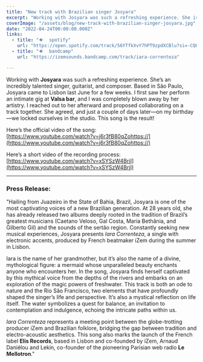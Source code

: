 ```yaml
---
title: "New track with Brazilian singer Josyara"
excerpt: "Working with Josyara was such a refreshing experience. She is one of the most talented singer, guitar player and composer..."
coverImage: "/assets/blog/new-track-with-brazilian-singer-josyara.jpg"
date: "2022-04-24T00:00:00.000Z"
links:
  - title: "🔉  spotify"
    url: "https://open.spotify.com/track/56YTfkXvY7hPT9zpdXCBlu?si=-CQQs5wNQRO_gKnOQhpiug"
  - title: "🔉  bandcamp"
    url: "https://izemsounds.bandcamp.com/track/iara-correnteza"

---
```


Working with **Josyara** was such a refreshing experience. She’s an incredibly talented singer, guitarist, and composer. Based in São Paulo, Josyara came to Lisbon last June for a few weeks. I first saw her perform an intimate gig at **Valsa bar**, and I was completely blown away by her artistry. I reached out to her afterward and proposed collaborating on a track together. She agreed, and just a couple of days later—on my birthday—we locked ourselves in the studio. This song is the result!

Here’s the official video of the song:  
[https://www.youtube.com/watch?v=j6r3fB80qZohttps://](https://www.youtube.com/watch?v=j6r3fB80qZohttps://)

Here’s a short video of the recording process:  
[https://www.youtube.com/watch?v=xSYSzW4BrjI](https://www.youtube.com/watch?v=xSYSzW4BrjI)

---

### Press Release:

"Hailing from Juazeiro in the State of Bahia, Brazil, Josyara is one of the most captivating voices of a new Brazilian generation. At 28 years old, she has already released two albums deeply rooted in the tradition of Brazil’s greatest musicians (Caetano Veloso, Gal Costa, Maria Bethânia, and Gilberto Gil) and the sounds of the sertão region. Constantly seeking new musical experiences, Josyara presents *Iara Correnteza*, a single with electronic accents, produced by French beatmaker iZem during the summer in Lisbon.

Iara is the name of her grandmother, but it’s also the name of a divine, mythological figure: a mermaid whose unparalleled beauty enchants anyone who encounters her. In the song, Josyara finds herself captivated by this mythical voice from the depths of the rivers and embarks on an exploration of the magic powers of freshwater. This track is both an ode to nature and the Rio São Francisco, two elements that have profoundly shaped the singer’s life and perspective. It’s also a mystical reflection on life itself. The water symbolizes a quest for balance, an invitation to contemplation and indulgence, echoing the intricate paths within us.

*Iara Correnteza* represents a meeting point between the globe-trotting producer iZem and Brazilian folklore, bridging the gap between tradition and electro-acoustic aesthetics. This song also marks the launch of the French label **Elis Records**, based in Lisbon and co-founded by iZem, Arnaud Daniélou and Lekin, co-founder of the pioneering Parisian web radio **Le Mellotron**."

